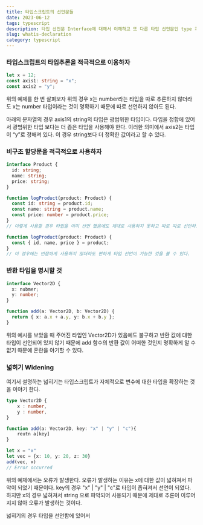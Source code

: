 ```yaml
---
title: 타입스크립트의 선언문들
date: 2023-06-12
tags: typescript
description: 타입 선언문 Interface에 대해서 이해하고 또 다른 타입 선언문인 type 과의 차이를 이해하고 적용해보자.
slug: whatis-declaration
category: typescript
---
```


### 타입스크립트의 타입추론을 적극적으로 이용하자

```typescript
let x = 12;
const axis1: string = "x";
const axis2 = "y";
```

위의 예제를 한 번 살펴보자 위의 경우 x는 number라는 타입을 따로 추론하지 않더라도 x는 number 타입이라는 것이 명확하기 때문에 따로 선언하지 않아도 된다.

아래의 문자열의 경우 axis1의 string의 타입은 광범위한 타입이다. 타입을 정함에 있어서 광범위한 타입 보다는 더 좁은 타입을 사용해야 한다. 이러한 의미에서 axis2는 타입이 “y”로 정해져 있다. 이 경우 string보다 더 정확한 값이라고 할 수 있다.

### 비구조 할당문을 적극적으로 사용하자

```typescript
interface Product {
  id: string;
  name: string;
  price: string;
}

function logProduct(product: Product) {
  const id: string = product.id;
  const name: string = product.name;
  const price: number = product.price;
}
// 이렇게 사용할 경우 타입을 이미 선언 했음에도 제대로 사용하지 못하고 따로 따로 선언하고 있는 불편한 경우를 볼 수 있다.

function logProduct(product: Product) {
  const { id, name, price } = product;
}
// 이 경우에는 번잡하게 사용하지 않더라도 편하게 타입 선언이 가능한 것을 볼 수 있다.
```

### 반환 타입을 명시할 것

```typescript
interface Vector2D {
  x: nubmer;
  y: number;
}

function add(a: Vector2D, b: Vector2D) {
  return { x: a.x + a.y, y: b.x + b.y };
}
```

위의 예시를 보았을 때 주어진 타입인 Vector2D가 있음에도 불구하고 반환 값에 대한 타입이 선언되어 있지 않기 때문에 add 함수의 반환 값이 어떠한 것인지 명확하게 알 수 없기 때문에 혼란을 야기할 수 있다.

### 넓히기 Widening

여기서 설명하는 넓히기는 타입스크립트가 자체적으로 변수에 대한 타입을 확장하는 것을 이야기 한다.

```typescript
type Vector2D {
	x : number,
	y : number,
}

function add(a: Vector2D, key: "x" | "y" | "c"){
	reutn a[key]
}

let x = "x"
let vec = {x: 10, y: 20, z: 30}
add(vec, x)
// Error occurred
```

위의 예제에서는 오류가 발생한다. 오류가 발생하는 이유는 x에 대한 값이 넓혀져서 파악이 되었기 때문이다. key의 경우 "x" | "y" | "c"로 타입이 좁혀져서 선언이 되었다. 하지만 x의 경우 넓혀져서 string 으로 파악되어 사용되기 때문에 제대로 추론이 이루어지지 않아 오류가 발생하는 것이다.

넓히기의 경우 타입을 선언함에 있어서
